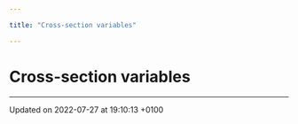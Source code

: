```yaml
---

title: "Cross-section variables"

---
```


# Cross-section variables








-------------------------------

Updated on 2022-07-27 at 19:10:13 +0100